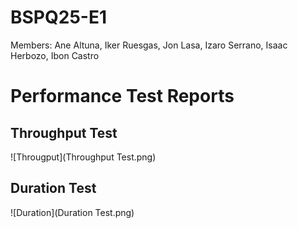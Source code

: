# BSPQ25-E1
Members: Ane Altuna, Iker Ruesgas, Jon Lasa, Izaro Serrano, Isaac Herbozo, Ibon Castro

# Performance Test Reports
## Throughput Test
![Througput](Throughput Test.png)
## Duration Test
![Duration](Duration Test.png)
